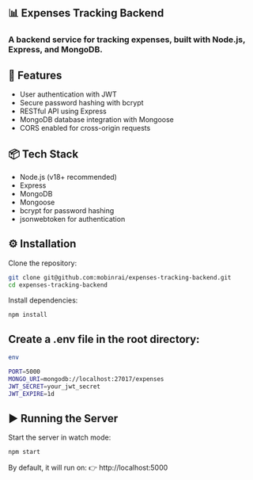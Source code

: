 ## 📊 Expenses Tracking Backend

### A backend service for tracking expenses, built with Node.js, Express, and MongoDB.

## 🚀 Features

 - User authentication with JWT
 - Secure password hashing with bcrypt
 - RESTful API using Express
 - MongoDB database integration with Mongoose
 - CORS enabled for cross-origin requests

## 📦 Tech Stack

- Node.js
 (v18+ recommended)
- Express
- MongoDB
- Mongoose
- bcrypt
 for password hashing
- jsonwebtoken
 for authentication

## ⚙️ Installation

Clone the repository:
```bash
git clone git@github.com:mobinrai/expenses-tracking-backend.git
cd expenses-tracking-backend
```

Install dependencies:
```bash
npm install
```

## Create a .env file in the root directory:
```bash
env

PORT=5000
MONGO_URI=mongodb://localhost:27017/expenses
JWT_SECRET=your_jwt_secret
JWT_EXPIRE=1d
```

## ▶️ Running the Server

Start the server in watch mode:

```bash
npm start
```

By default, it will run on:
👉 http://localhost:5000

